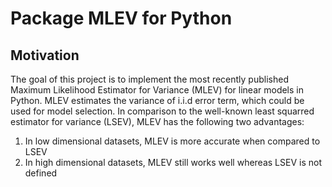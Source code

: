 # Package MLEV for Python

## Motivation
The goal of this project is to implement the most recently published Maximum Likelihood Estimator for Variance (MLEV) for linear models in Python. MLEV estimates the variance of i.i.d error term, which could be used for model selection. In comparison to the well-known least squarred estimator for variance (LSEV), MLEV has the following two advantages:
1. In low dimensional datasets, MLEV is more accurate when compared to LSEV
2. In high dimensional datasets, MLEV still works well whereas LSEV is not defined
